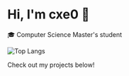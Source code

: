 # Hi, I'm cxe0 👋

🎓 Computer Science Master's student

![Top Langs](https://github-readme-stats.vercel.app/api/top-langs/?username=cxe0&theme=tokyonight)

Check out my projects below!
